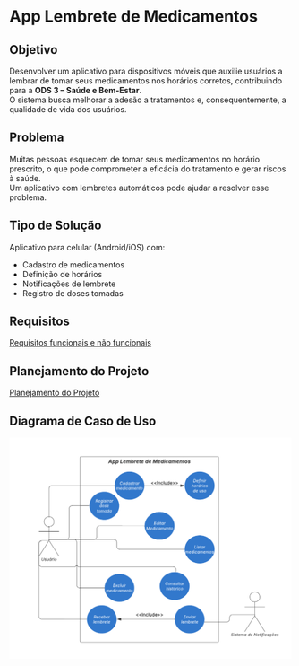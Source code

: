 # App Lembrete de Medicamentos

## Objetivo
Desenvolver um aplicativo para dispositivos móveis que auxilie usuários a lembrar de tomar seus medicamentos nos horários corretos, contribuindo para a **ODS 3 – Saúde e Bem-Estar**.  
O sistema busca melhorar a adesão a tratamentos e, consequentemente, a qualidade de vida dos usuários.

## Problema
Muitas pessoas esquecem de tomar seus medicamentos no horário prescrito, o que pode comprometer a eficácia do tratamento e gerar riscos à saúde.  
Um aplicativo com lembretes automáticos pode ajudar a resolver esse problema.

## Tipo de Solução
Aplicativo para celular (Android/iOS) com:
- Cadastro de medicamentos
- Definição de horários
- Notificações de lembrete
- Registro de doses tomadas
  
## Requisitos
[Requisitos funcionais e não funcionais](docs/requisitos.md)
  
## Planejamento do Projeto
[Planejamento do Projeto](https://github.com/users/IsabelaDeOliveiraMiranda/projects/4)

## Diagrama de Caso de Uso
![Diagrama de Caso de Uso](docs/casos-de-uso.png)
